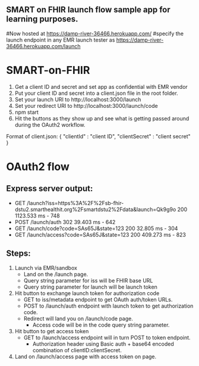 ## SMART on FHIR launch flow sample app for learning purposes.
#Now hosted at https://damp-river-36466.herokuapp.com/
#specify the launch endpoint in any EMR launch tester as https://damp-river-36466.herokuapp.com/launch

# SMART-on-FHIR
1. Get a client ID and secret and set app as confidential with EMR vendor
2. Put your client ID and secret into a client.json file in the root folder.
3. Set your launch URI to http://localhost:3000/launch
4. Set your redirect URI to http://localhost:3000/launch/code
5. npm start
6. Hit the buttons as they show up and see what is getting passed around during the OAuth2 workflow.

Format of client.json:
{
    "clientId" : "client ID",
    "clientSecret" : "client secret"
}

# OAuth2 flow

## Express server output:
* GET /launch?iss=https%3A%2F%2Fsb-fhir-dstu2.smarthealthit.org%2Fsmartdstu2%2Fdata&launch=Qk9g9o 200 1123.533 ms - 748
* POST /launch/auth 302 39.403 ms - 642
* GET /launch/code?code=SAs65J&state=123 200 32.805 ms - 304
* GET /launch/access?code=SAs65J&state=123 200 409.273 ms - 823

## Steps:
1. Launch via EMR/sandbox
    * Land on the /launch page.
    * Query string parameter for iss will be FHIR base URL
    * Query string parameter for launch will be launch token
2. Hit button to exchange launch token for authorization code
    * GET to iss/metadata endpoint to get OAuth auth/token URLs.
    * POST to /launch/auth endpoint with launch token to get authorization code.
    * Redirect will land you on /launch/code page.
        * Access code will be in the code query string parameter.
3. Hit button to get access token
    * GET to /launch/access endpoint will in turn POST to token endpoint.
        * Authorization header using Basic auth + base64 encoded combination of clientID:clientSecret.
4. Land on /launch/access page with access token on page.
